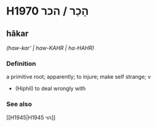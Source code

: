 # H1970 הָכַר / הכר

## hâkar

_(haw-kar' | haw-KAHR | ha-HAHR)_

### Definition

a primitive root; apparently; to injure; make self strange; v

- (Hiphil) to deal wrongly with

### See also

[[H1945|H1945 הוי]]
